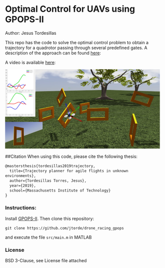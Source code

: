 

# Optimal Control for UAVs using GPOPS-II  #

Author: Jesus Tordesillas

This repo has the code to solve the optimal control problem to obtain a trajectory for a quadrotor passing through several predefined gates. A description of the approach can be found [here](https://dspace.mit.edu/handle/1721.1/122420):

A video is available [here](https://www.youtube.com/watch?v=-YY_0Ib-o_4):

[![Optimal Path Planning for a UAV using GPOPS-II](./imgs/environment.png)](https://www.youtube.com/watch?v=-YY_0Ib-o_4 "Optimal Path Planning for a UAV using GPOPS-II") 

##Citation
When using this code, please cite the following thesis:

```
@mastersthesis{tordesillas2019trajectory,
  title={Trajectory planner for agile flights in unknown environments},
  author={Tordesillas Torres, Jesus},
  year={2019},
  school={Massachusetts Institute of Technology}
}
```




### Instructions:
Install [GPOPS-II](http://www.gpops2.com/). Then clone this repository:
```
git clone https://github.com/jtorde/drone_racing_gpops
```
and execute the file `src/main.m` in MATLAB


### License
BSD 3-Clause, see License file attached
